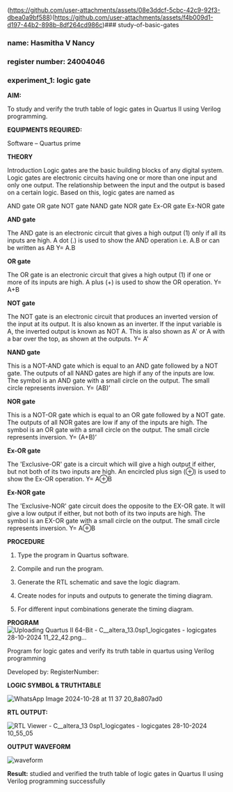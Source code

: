 (https://github.com/user-attachments/assets/08e3ddcf-5cbc-42c9-92f3-dbea0a9bf588)(https://github.com/user-attachments/assets/f4b009d1-d197-44b2-898b-8df264cd986c)### study-of-basic-gates
### name: Hasmitha V Nancy
### register number: 24004046
### experiment_1: logic gate

**AIM:** 

To study and verify the truth table of logic gates in Quartus II using Verilog programming.

**EQUIPMENTS REQUIRED:**

Software – Quartus prime 

**THEORY**

Introduction Logic gates are the basic building blocks of any digital system. Logic gates are electronic circuits having one or more than one input and only one output. The relationship between the input and the output is based on a certain logic. Based on this, logic gates are named as

AND gate OR gate NOT gate NAND gate NOR gate Ex-OR gate Ex-NOR gate

**AND gate**

The AND gate is an electronic circuit that gives a high output (1) only if all its inputs are high. A dot (.) is used to show the AND operation i.e. A.B or can be written as AB
Y= A.B

**OR gate** 

The OR gate is an electronic circuit that gives a high output (1) if one or more of its inputs are high. A plus (+) is used to show the OR operation.
Y= A+B

**NOT gate**

The NOT gate is an electronic circuit that produces an inverted version of the input at its output. It is also known as an inverter. If the input variable is A, the inverted output is known as NOT A. This is also shown as A' or A with a bar over the top, as shown at the outputs.
Y= A'

**NAND gate**

This is a NOT-AND gate which is equal to an AND gate followed by a NOT gate. The outputs of all NAND gates are high if any of the inputs are low. The symbol is an AND gate with a small circle on the output. The small circle represents inversion.
Y= (AB)’

**NOR gate**

This is a NOT-OR gate which is equal to an OR gate followed by a NOT gate. The outputs of all NOR gates are low if any of the inputs are high. The symbol is an OR gate with a small circle on the output. The small circle represents inversion.
Y= (A+B)’

**Ex-OR gate**

The 'Exclusive-OR' gate is a circuit which will give a high output if either, but not both of its two inputs are high. An encircled plus sign (⊕) is used to show the Ex-OR operation.
Y= A⊕B

**Ex-NOR gate**

The 'Exclusive-NOR' gate circuit does the opposite to the EX-OR gate. It will give a low output if either, but not both of its two inputs are high. The symbol is an EX-OR gate with a small circle on the output. The small circle represents inversion.
Y= A⊕B

**PROCEDURE** 

1.	Type the program in Quartus software.

2.	Compile and run the program.

3.	Generate the RTL schematic and save the logic diagram.

4.	Create nodes for inputs and outputs to generate the timing diagram.

5.	For different input combinations generate the timing diagram.


**PROGRAM**
![Uploading Quartus II 64-Bit - C__altera_13.0sp1_logicgates - logicgates 28-10-2024 11_22_42.png…]()


Program for logic gates and verify its truth table in quartus using Verilog programming

 Developed by: RegisterNumber: 
 
**LOGIC SYMBOL & TRUTHTABLE**

![WhatsApp Image 2024-10-28 at 11 37 20_8a807ad0](https://github.com/user-attachments/assets/fc8b6f79-e6a8-4d67-97ac-b4832c04ac1e)


**RTL OUTPUT:** 

![RTL Viewer - C__altera_13 0sp1_logicgates - logicgates 28-10-2024 10_55_05](https://github.com/user-attachments/assets/701a27f3-9db2-4a01-a99a-1dd1193a84bf)


**OUTPUT WAVEFORM**

![waveform](https://github.com/user-attachments/assets/983d4a38-61e1-419e-bd45-d605b55eb814)


**Result:**
studied and verified the truth table of logic gates in Quartus II using Verilog programming successfully


